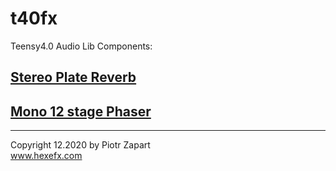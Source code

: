 # t40fx
Teensy4.0 Audio Lib Components:  

## [Stereo Plate Reverb](https://github.com/hexeguitar/t40fx/tree/main/Hx_PlateReverb "Stereo Plate reverb")  
## [Mono 12 stage Phaser](https://github.com/hexeguitar/t40fx/tree/main/Hx_Phaser "Mono 12 stage phaser")  

___

Copyright 12.2020 by Piotr Zapart  
www.hexefx.com


